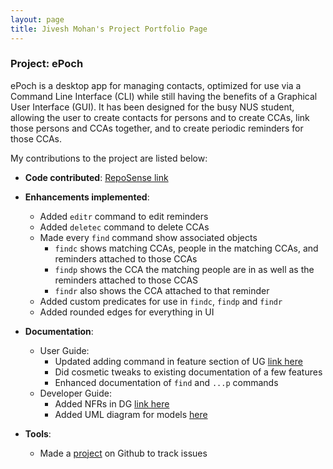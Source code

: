 ```yaml
---
layout: page
title: Jivesh Mohan's Project Portfolio Page
---
```


### Project: ePoch

ePoch is a desktop app for managing contacts, optimized for use via a Command Line Interface (CLI) while still having the benefits of a Graphical User Interface (GUI).
It has been designed for the busy NUS student, allowing the user to create contacts for persons and to create CCAs, link those persons and CCAs together, and to create periodic reminders for those CCAs.

My contributions to the project are listed below:
* **Code contributed**: [RepoSense link](https://nus-cs2103-ay2122s1.github.io/tp-dashboard/?search=t14-2&sort=groupTitle&sortWithin=title&since=2021-09-17&timeframe=commit&mergegroup=&groupSelect=groupByRepos&breakdown=false&tabOpen=true&tabType=authorship&tabAuthor=jivesh&tabRepo=AY2122S1-CS2103-T14-2%2Ftp%5Bmaster%5D&authorshipIsMergeGroup=false&authorshipFileTypes=docs~functional-code~test-code&authorshipIsBinaryFileTypeChecked=false)

* **Enhancements implemented**:
  * Added `editr` command to edit reminders
  * Added `deletec` command to delete CCAs
  * Made every `find` command show associated objects
    * `findc` shows matching CCAs, people in the matching CCAs, and reminders attached to those CCAs
    * `findp` shows the CCA the matching people are in as well as the reminders attached to those CCAS
    * `findr` also shows the CCA attached to that reminder
  * Added custom predicates for use in `findc`, `findp` and `findr`
  * Added rounded edges for everything in UI

* **Documentation**:
  * User Guide:
    * Updated adding command in feature section of UG [link here](https://github.com/AY2122S1-CS2103-T14-2/tp/issues/15)
    * Did cosmetic tweaks to existing documentation of a few features
    * Enhanced documentation of `find` and `...p` commands
  * Developer Guide:
    * Added NFRs in DG [link here](https://github.com/AY2122S1-CS2103-T14-2/tp/issues?q=is%3Aissue+is%3Aclosed+assignee%3Ajivesh#:~:text=1-,Add%20NFRs%20for%20DG,-priority.High)
    * Added UML diagram for models [here](https://github.com/AY2122S1-CS2103-T14-2/tp/pull/296)

* **Tools**:
  * Made a [project](https://github.com/orgs/AY2122S1-CS2103-T14-2/projects/1) on Github to track issues
